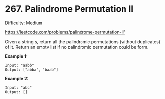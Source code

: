 # 267. Palindrome Permutation II

Difficulty: Medium

https://leetcode.com/problems/palindrome-permutation-ii/

Given a string s, return all the palindromic permutations (without duplicates) of it. Return an empty list if no palindromic permutation could be form.

**Example 1:**
```
Input: "aabb"
Output: ["abba", "baab"]
```

**Example 2:**
```
Input: "abc"
Output: []
```
